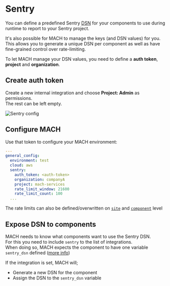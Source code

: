 # Sentry

You can define a predefined Sentry [DSN](https://docs.sentry.io/product/sentry-basics/dsn-explainer) for your components to use during runtime to report to your Sentry project.

It's also possible for MACH to manage the keys (and DSN values) for you.
This allows you to generate a unique DSN per component as well as have fine-grained control over rate-limiting.

To let MACH manage your DSN values, you need to define a **auth token**, **project** and **organization**.

## Create auth token

Create a new internal integration and choose **Project: Admin** as permissions.<br>
The rest can be left empty.

![Sentry config](../../_img/sentry.png)

## Configure MACH

Use that token to configure your MACH environment:

```yaml
---
general_config:
  environment: test
  cloud: aws
  sentry:
    auth_token: <auth-token>
    organization: companyA
    project: mach-services
    rate_limit_window: 21600
    rate_limit_count: 100
  ...
```

The rate limits can also be defined/overwritten on [`site`](../../reference/syntax/sites.md) and [`component`](../../reference/syntax/sites.md#component-configurations) level

## Expose DSN to components

MACH needs to know what components want to use the Sentry DSN.<br>
For this you need to include `sentry` to the list of integrations.<br>
When doing so, MACH expects the component to have one variable `sentry_dsn` defined ([more info](../../reference/components/structure.md#sentry))

If the integration is set, MACH will;

- Generate a new DSN for the component
- Assign the DSN to the `sentry_dsn` variable